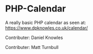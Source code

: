 # PHP-Calendar
A really basic PHP calendar as seen at:
https://www.dpknowles.co.uk/calendar/

Contributer: Daniel Knowles

Contributer: Matt Turnbull
